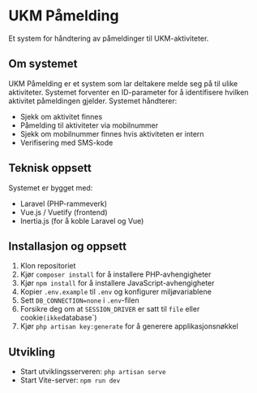 # UKM Påmelding

Et system for håndtering av påmeldinger til UKM-aktiviteter.

## Om systemet

UKM Påmelding er et system som lar deltakere melde seg på til ulike aktiviteter. Systemet forventer en ID-parameter for å identifisere hvilken aktivitet påmeldingen gjelder. Systemet håndterer:

- Sjekk om aktivitet finnes
- Påmelding til aktiviteter via mobilnummer
- Sjekk om mobilnummer finnes hvis aktiviteten er intern
- Verifisering med SMS-kode

## Teknisk oppsett

Systemet er bygget med:
- Laravel (PHP-rammeverk)
- Vue.js / Vuetify (frontend)
- Inertia.js (for å koble Laravel og Vue)

## Installasjon og oppsett

1. Klon repositoriet
2. Kjør `composer install` for å installere PHP-avhengigheter
3. Kjør `npm install` for å installere JavaScript-avhengigheter
4. Kopier `.env.example` til `.env` og konfigurer miljøvariablene
5. Sett `DB_CONNECTION=none` i `.env`-filen
6. Forsikre deg om at `SESSION_DRIVER` er satt til `file` eller  cookie` (ikke `database`)
7. Kjør `php artisan key:generate` for å generere applikasjonsnøkkel

## Utvikling

- Start utviklingsserveren: `php artisan serve`
- Start Vite-server: `npm run dev`
